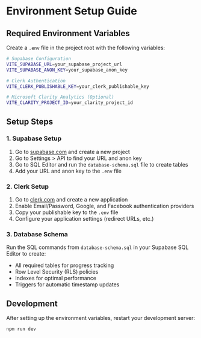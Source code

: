 # Environment Setup Guide

## Required Environment Variables

Create a `.env` file in the project root with the following variables:

```bash
# Supabase Configuration
VITE_SUPABASE_URL=your_supabase_project_url
VITE_SUPABASE_ANON_KEY=your_supabase_anon_key

# Clerk Authentication
VITE_CLERK_PUBLISHABLE_KEY=your_clerk_publishable_key

# Microsoft Clarity Analytics (Optional)
VITE_CLARITY_PROJECT_ID=your_clarity_project_id
```

## Setup Steps

### 1. Supabase Setup
1. Go to [supabase.com](https://supabase.com) and create a new project
2. Go to Settings > API to find your URL and anon key
3. Go to SQL Editor and run the `database-schema.sql` file to create tables
4. Add your URL and anon key to the `.env` file

### 2. Clerk Setup
1. Go to [clerk.com](https://clerk.com) and create a new application
2. Enable Email/Password, Google, and Facebook authentication providers
3. Copy your publishable key to the `.env` file
4. Configure your application settings (redirect URLs, etc.)

### 3. Database Schema
Run the SQL commands from `database-schema.sql` in your Supabase SQL Editor to create:
- All required tables for progress tracking
- Row Level Security (RLS) policies
- Indexes for optimal performance
- Triggers for automatic timestamp updates

## Development
After setting up the environment variables, restart your development server:
```bash
npm run dev
```
